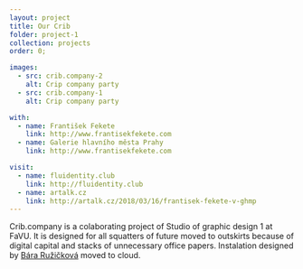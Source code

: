 ```yaml
---
layout: project
title: Our Crib
folder: project-1
collection: projects
order: 0;

images:
  - src: crib.company-2
    alt: Crip company party
  - src: crib.company-1
    alt: Crip company party

with:
  - name: František Fekete
    link: http://www.frantisekfekete.com
  - name: Galerie hlavního města Prahy
    link: http://www.frantisekfekete.com

visit:
  - name: fluidentity.club
    link: http://fluidentity.club
  - name: artalk.cz
    link: http://artalk.cz/2018/03/16/frantisek-fekete-v-ghmp
---
```

Crib.company is a colaborating project of Studio of graphic design 1 at FaVU. It is designed for all squatters of future moved to outskirts because of digital capital and  stacks of unnecessary office papers. Instalation designed by <a href="https://bara.fun">Bára&nbsp;Ružičková</a> moved to cloud.
